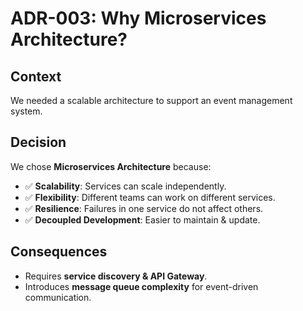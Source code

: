 # ADR-003: Why Microservices Architecture?

## **Context**
We needed a scalable architecture to support an event management system.

## **Decision**
We chose **Microservices Architecture** because:
- ✅ **Scalability**: Services can scale independently.
- ✅ **Flexibility**: Different teams can work on different services.
- ✅ **Resilience**: Failures in one service do not affect others.
- ✅ **Decoupled Development**: Easier to maintain & update.

## **Consequences**
- Requires **service discovery & API Gateway**.
- Introduces **message queue complexity** for event-driven communication.
